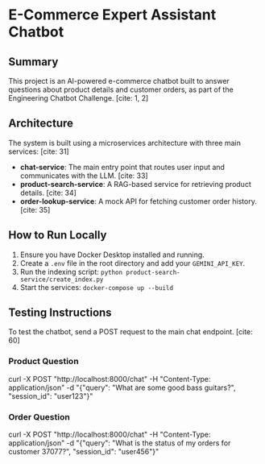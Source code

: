 # E-Commerce Expert Assistant Chatbot

## Summary
This project is an AI-powered e-commerce chatbot built to answer questions about product details and customer orders, as part of the Engineering Chatbot Challenge. [cite: 1, 2]

## Architecture
The system is built using a microservices architecture with three main services: [cite: 31]
* **chat-service**: The main entry point that routes user input and communicates with the LLM. [cite: 33]
* **product-search-service**: A RAG-based service for retrieving product details. [cite: 34]
* **order-lookup-service**: A mock API for fetching customer order history. [cite: 35]

## How to Run Locally
1.  Ensure you have Docker Desktop installed and running.
2.  Create a `.env` file in the root directory and add your `GEMINI_API_KEY`.
3.  Run the indexing script: `python product-search-service/create_index.py`
4.  Start the services: `docker-compose up --build`

## Testing Instructions
To test the chatbot, send a POST request to the main chat endpoint. [cite: 60]

### Product Question
curl -X POST "http://localhost:8000/chat" -H "Content-Type: application/json" -d "{\"query\": \"What are some good bass guitars?\", \"session_id\": \"user123\"}"

### Order Question
curl -X POST "http://localhost:8000/chat" -H "Content-Type: application/json" -d "{\"query\": \"What is the status of my orders for customer 37077?\", \"session_id\": \"user456\"}"